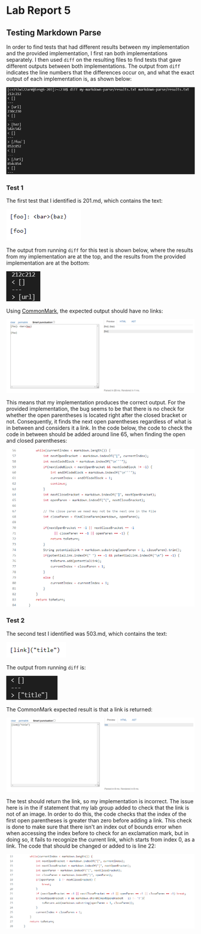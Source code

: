 # Lab Report 5
## Testing Markdown Parse

In order to find tests that had different results between my implementation and the provided implementation, I first ran both implementations separately. I then used `diff` on the resulting files to find tests that gave different outputs between both implementations. The output from `diff` indicates the line numbers that the differences occur on, and what the exact output of each implementation is, as shown below: 

![diff-run](diff-run.png)

### Test 1
The first test that I identified is 201.md, which contains the text:

![first](test-1.png)

The output from running `diff` for this test is shown below, where the results from my implementation are at the top, and the results from the provided implementation are at the bottom: 

![output1](1-out.png)

Using [CommonMark](https://spec.commonmark.org/dingus/), the expected output should have no links:

![commonmark-1](commonmark-1.png) 

This means that my implementation produces the correct output. For the provided implementation, the bug seems to be that there is no check for whether the open parentheses is located right after the closed bracket or not. Consequently, it finds the next open parentheses regardless of what is in between and considers it a link. In the code below, the code to check the code in between should be added around line 65, when finding the open and closed parentheses:

![code-1](code-1.png)

### Test 2
The second test I identified was 503.md, which contains the text:

![test-2](test-2.png)

The output from running `diff` is:

![diff-2](diff-2.png)

The CommonMark expected result is that a link is returned: 

![commonmark-2](commonmark-2.png)

The test should return the link, so my implementation is incorrect. The issue here is in the if statement that my lab group added to check that the link is not of an image. In order to do this, the code checks that the index of the first open parentheses is greater than zero before adding a link. This check is done to make sure that there isn't an index out of bounds error when when accessing the index before to check for an exclamation mark, but in doing so, it fails to recognize the current link, which starts from index 0, as a link. The code that should be changed or added to is line 22: 

![code-2](code-2.png)